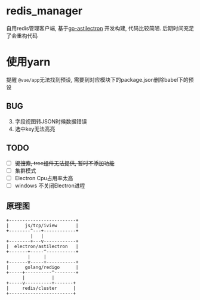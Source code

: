 # redis_manager #
自用redis管理客户端,  基于[go-astilectron](https://github.com/asticode/go-astilectron.git) 开发构建, 代码比较简陋. 后期时间充足了会重构代码

# 使用yarn #
提醒 `@vue/app`无法找到预设, 需要到对应模块下的package.json删除babel下的预设

## BUG ##
3. 字段视图转JSON时候数据错误
4. 选中key无法高亮

## TODO ##
- [ ] ~~键搜索, tree组件无法提供, 暂时不添加功能~~
- [ ] 集群模式
- [ ] Electron Cpu占用率太高
- [ ] windows 不关闭Electron进程
## 原理图 ##
```
+-------------------------+
|      js/tcp/iview       |
+--------^---+------------+
         |   |
+--------+---v------------+
|  electron/astilectron   |
+-------+-----^-----------+
        |     |
+-------v-----+-----------+
|      golang/redigo      |
+-----+----------^--------+
      |          |
+-----v----------+-------+
|     redis/cluster      |
+------------------------+
```
